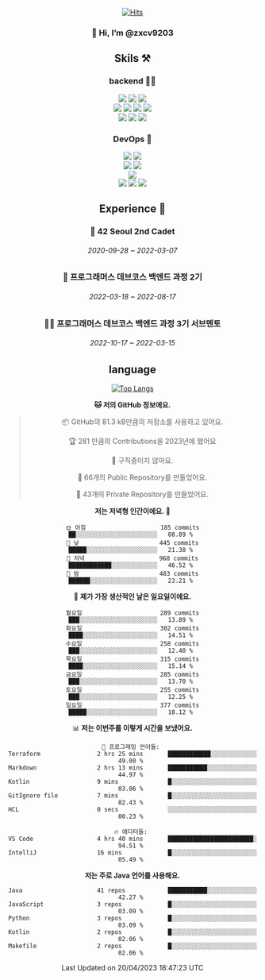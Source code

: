 <div align="center">

[![Hits](https://hits.seeyoufarm.com/api/count/incr/badge.svg?url=https%3A%2F%2Fgithub.com%2Fzxcv9203%2Fhit-counter&count_bg=%23FF7272&title_bg=%23324C2E&icon=codeigniter.svg&icon_color=%23DD5B5B&title=%EB%B0%A9%EB%AC%B8%EC%9E%90&edge_flat=false)](https://hits.seeyoufarm.com)
  
### 👋 Hi, I’m @zxcv9203

## Skils ⚒️
### backend 🧑‍💻
  
<img src="https://img.shields.io/badge/Java-FF6600?style=flat-square&logo=buymeacoffee&logoColor=white"/>
<img src="https://img.shields.io/badge/Go-0099FF?style=flat-square&logo=go&logoColor=white"/>
<img src="https://img.shields.io/badge/Kotlin-7F52FF?style=flat-square&logo=kotlin&logoColor=white"/>
  
  
<br />
  
<img src="https://img.shields.io/badge/Spring-339933?style=flat-square&logo=Spring&logoColor=white"/>
<img src="https://img.shields.io/badge/Spring Boot-339933?style=flat-square&logo=Spring Boot&logoColor=white"/>
<img src="https://img.shields.io/badge/Spring Security-339933?style=flat-square&logo=Spring Security&logoColor=white"/>
  
<img src="https://img.shields.io/badge/Spring Data JPA-339933?style=flat-square&logo=Hibernate&logoColor=white"/>

<br />
  
  <img src="https://img.shields.io/badge/mysql-0099FF?style=flat-square&logo=mysql&logoColor=white"/>
  <img src="https://img.shields.io/badge/mariadb-0099FF?style=flat-square&logo=mariadb&logoColor=white"/>
  <img src="https://img.shields.io/badge/mongoDB-47A248?style=flat-square&logo=mongodb&logoColor=white"/>
  
  
### DevOps 🚀
  
  <img src="https://img.shields.io/badge/docker-2496ED?style=flat-square&logo=docker&logoColor=white"/>
  <img src="https://img.shields.io/badge/kubernetes-326CE5?style=flat-square&logo=kubernetes&logoColor=white"/>
  
  <br />
  
  <img src="https://img.shields.io/badge/Github Actions-2088FF?style=flat-square&logo=githubactions&logoColor=white"/>
  <img src="https://img.shields.io/badge/Jenkins-D24939?style=flat-square&logo=jenkins&logoColor=white"/>
  
  
  <br />
  <img src="https://img.shields.io/badge/terraform-7B42BC?style=flat-square&logo=terraform&logoColor=white"/>
  
  <br />
  <img src="https://img.shields.io/badge/Amazon AWS-232F3E?style=flat-square&logo=Amazon AWS&logoColor=white"/>

  <img src="https://img.shields.io/badge/GCP-4285F4?style=flat-square&logo=googlecloud&logoColor=white"/>
  <img src="https://img.shields.io/badge/NCP-03C75A?style=flat-square&logo=naver&logoColor=white"/>
  
  
  
## Experience 🏃
  
### 🏫 42 Seoul 2nd Cadet
  ###### 2020-09-28 ~ 2022-03-07
  
### 🏫 프로그래머스 데브코스 백엔드 과정 2기 
  ###### 2022-03-18 ~ 2022-08-17
  
### 🧑‍🏫 프로그래머스 데브코스 백엔드 과정 3기 서브멘토 
  ###### 2022-10-17 ~ 2022-03-15

## language

[![Top Langs](https://github-readme-stats.vercel.app/api/top-langs/?username=zxcv9203&hide=html&exclude_repo=zxcv9203.github.io,golB&theme=grate-gatsby)](https://github.com/zxcv9203/github-readme-stats)
  
<!--START_SECTION:waka-->
**🐱 저의 GitHub 정보에요.** 

> 📦 GitHub의 81.3 kB만큼의 저장소를 사용하고 있어요. 
 > 
> 🏆 281 만큼의 Contributions을 2023년에 했어요
 > 
> 🚫 구직중이지 않아요.
 > 
> 📜 66개의 Public Repository를 만들었어요. 
 > 
> 🔑 43개의 Private Repository를 만들었어요. 
 > 
**저는 저녁형 인간이에요. 🦉** 

```text
🌞 아침                     185 commits         ██░░░░░░░░░░░░░░░░░░░░░░░   08.89 % 
🌆 낮　                     445 commits         █████░░░░░░░░░░░░░░░░░░░░   21.38 % 
🌃 저녁                     968 commits         ████████████░░░░░░░░░░░░░   46.52 % 
🌙 밤　                     483 commits         ██████░░░░░░░░░░░░░░░░░░░   23.21 % 
```
📅 **제가 가장 생산적인 날은 일요일이에요.** 

```text
월요일                      289 commits         ███░░░░░░░░░░░░░░░░░░░░░░   13.89 % 
화요일                      302 commits         ████░░░░░░░░░░░░░░░░░░░░░   14.51 % 
수요일                      258 commits         ███░░░░░░░░░░░░░░░░░░░░░░   12.40 % 
목요일                      315 commits         ████░░░░░░░░░░░░░░░░░░░░░   15.14 % 
금요일                      285 commits         ███░░░░░░░░░░░░░░░░░░░░░░   13.70 % 
토요일                      255 commits         ███░░░░░░░░░░░░░░░░░░░░░░   12.25 % 
일요일                      377 commits         █████░░░░░░░░░░░░░░░░░░░░   18.12 % 
```


📊 **저는 이번주를 이렇게 시간을 보냈어요.** 

```text
💬 프로그래밍 언어들: 
Terraform                2 hrs 25 mins       ████████████░░░░░░░░░░░░░   49.00 % 
Markdown                 2 hrs 13 mins       ███████████░░░░░░░░░░░░░░   44.97 % 
Kotlin                   9 mins              █░░░░░░░░░░░░░░░░░░░░░░░░   03.06 % 
GitIgnore file           7 mins              █░░░░░░░░░░░░░░░░░░░░░░░░   02.43 % 
HCL                      0 secs              ░░░░░░░░░░░░░░░░░░░░░░░░░   00.23 % 

🔥 에디터들: 
VS Code                  4 hrs 40 mins       ████████████████████████░   94.51 % 
IntelliJ                 16 mins             █░░░░░░░░░░░░░░░░░░░░░░░░   05.49 % 
```

**저는 주로 Java 언어를 사용해요.** 

```text
Java                     41 repos            ███████████░░░░░░░░░░░░░░   42.27 % 
JavaScript               3 repos             █░░░░░░░░░░░░░░░░░░░░░░░░   03.09 % 
Python                   3 repos             █░░░░░░░░░░░░░░░░░░░░░░░░   03.09 % 
Kotlin                   2 repos             █░░░░░░░░░░░░░░░░░░░░░░░░   02.06 % 
Makefile                 2 repos             █░░░░░░░░░░░░░░░░░░░░░░░░   02.06 % 
```




 Last Updated on 20/04/2023 18:47:23 UTC
<!--END_SECTION:waka-->
  
</div>

